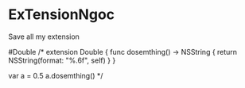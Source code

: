 # ExTensionNgoc
Save all my extension

#Double
/*
extension Double {
    func dosemthing() -> NSString {
        return NSString(format: "%.6f", self)
    }
}

var a = 0.5
a.dosemthing()
*/
